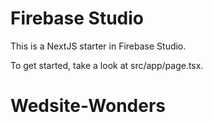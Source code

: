 # Firebase Studio

This is a NextJS starter in Firebase Studio.

To get started, take a look at src/app/page.tsx.
# Wedsite-Wonders
